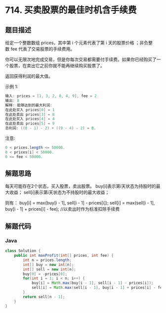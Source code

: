 # 714. 买卖股票的最佳时机含手续费

## 题目描述

给定一个整数数组 prices，其中第 i 个元素代表了第 i 天的股票价格 ；非负整数 fee 代表了交易股票的手续费用。

你可以无限次地完成交易，但是你每次交易都需要付手续费。如果你已经购买了一个股票，在卖出它之前你就不能再继续购买股票了。

返回获得利润的最大值。

示例 1:
```java
输入: prices = [1, 3, 2, 8, 4, 9], fee = 2
输出: 8
解释: 能够达到的最大利润:  
在此处买入 prices[0] = 1
在此处卖出 prices[3] = 8
在此处买入 prices[4] = 4
在此处卖出 prices[5] = 9
总利润: ((8 - 1) - 2) + ((9 - 4) - 2) = 8.
```
注意:
```java
0 < prices.length <= 50000.
0 < prices[i] < 50000.
0 <= fee < 50000.
```

## 解题思路

每天可能存在2个状态，买入股票，卖出股票。
buy[i]表示第i天状态为持股时的最大收益；
sell[i]表示第i天状态为不持股时的最大收益；

则有：
buy[i] = max(buy[i - 1], sell[i - 1] - prices[i]);
sell[i] = max(sell[i - 1], buy[i - 1] + prices[i] - fee); //以卖出时作为标准扣除手续费

## 解题代码

### Java

```java
class Solution {
    public int maxProfit(int[] prices, int fee) {
        int n = prices.length;
        int[] buy = new int[n];
        int[] sell = new int[n];
        buy[0] = -prices[0];
        for(int i = 1; i < n; i++) {
            buy[i] = Math.max(buy[i - 1], sell[i - 1] - prices[i]);
            sell[i] = Math.max(sell[i - 1], buy[i - 1] + prices[i] - fee);
        }
        return sell[n - 1];
    }
}
```